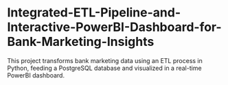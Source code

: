 # Integrated-ETL-Pipeline-and-Interactive-PowerBI-Dashboard-for-Bank-Marketing-Insights
This project transforms bank marketing data using an ETL process in Python, feeding a PostgreSQL database and visualized in a real-time PowerBI dashboard.

